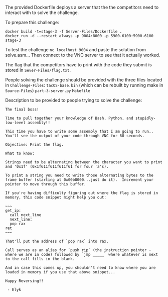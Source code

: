 The provided Dockerfile deploys a server that the the competitors need to interact with to solve the challenge.

To prepare this challenge:
```
docker build -t=stage-3 -f Server-Files/Dockerfile .
docker run -d --restart always -p 9004:8000 -p 5900-6100:5900-6100 stage-3
```

To test the challenge `nc localhost 9004` and paste the solution from solve.asm... Then connect to the VNC server to see that it actually worked.

The flag that the competitors have to print with the code they submit is stored in `Sever-Files/flag.txt`.

People solving the challenge should be provided with the three files located in `Challenge-Files`:
 `tacOS-base.bin` (which can be rebuilt by running make in `Source-Files`)
 `part-3-server.py`
 `Makefile`

Description to be provided to people trying to solve the challenge:
```
The final boss!

Time to pull together your knowledge of Bash, Python, and stupidly-low-level assembly!!

This time you have to write some assembly that I am going to run..  You'll see the output of your code through VNC for 60 seconds.

Objective: Print the flag.

What to know:

Strings need to be alternating between the character you want to print and '0x1f' (0x1f611f611f611f61 for four 'a's).

To print a string you need to write those alternating bytes to the frame buffer (starting at 0x00b8000...just do it).  Increment your pointer to move through this buffer.

If you're having difficulty figuring out where the flag is stored in memory, this code snippet might help you out:

~~~
get_ip:
  call next_line
  next_line:
  pop rax
ret
~~~

That'll put the address of `pop rax` into rax.

Call serves as an alias for `push rip` (the instruction pointer - where we are in code) followed by `jmp _____` where whatever is next to the call fills in the blank.

And in case this comes up, you shouldn't need to know where you are loaded in memory if you use that above snippet...

Happy Reversing!!

 - Elyk
``` 
